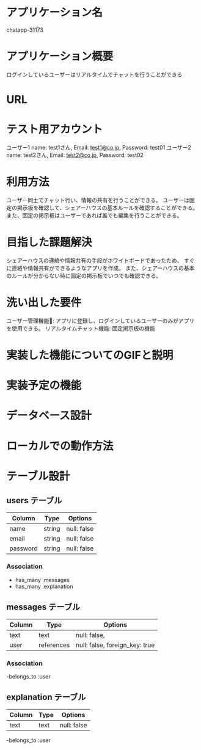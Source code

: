 # アプリケーション名
chatapp-31173


# アプリケーション概要
ログインしているユーザーはリアルタイムでチャットを行うことができる


# URL



# テスト用アカウント
ユーザー1 name: test1さん, Email: test1@co.jp,  Password: test01
ユーザー2 name: test2さん, Email: test2@co.jp,  Password: test02


# 利用方法
ユーザー同士でチャット行い、情報の共有を行うことができる。
ユーザーは固定の掲示板を確認して、シェアーハウスの基本ルールを確認することができる。
また、固定の掲示板はユーザーであれば誰でも編集を行うことができる。


# 目指した課題解決
シェアーハウスの連絡や情報共有の手段がホワイトボードであったため、
すぐに連絡や情報共有ができるようなアプリを作成。
また、シェアーハウスの基本のルールが分からない時に固定の掲示板でいつでも確認できる。

# 洗い出した要件
ユーザー管理機能: アプリに登録し、ログインしているユーザーのみがアプリを使用できる。
リアルタイムチャット機能: 
固定掲示板の機能

# 実装した機能についてのGIFと説明

# 実装予定の機能

# データベース設計
# ローカルでの動作方法




# テーブル設計

## users テーブル

| Column   | Type   | Options     |
| -------- | ------ | ----------- |
| name     | string | null: false |
| email    | string | null: false |
| password | string | null: false |

### Association

- has_many :messages
- has_many :explanation


## messages テーブル

| Column | Type       | Options                        |
| ------ | ---------- | ------------------------------ |
| text   | text       | null: false,                   |
| user   | references | null: false, foreign_key: true |

### Association

-belongs_to :user


## explanation テーブル

| Column   | Type   | Options     |
| -------- | ------ | ----------- |
| text     | text   | null: false |

-belongs_to :user



